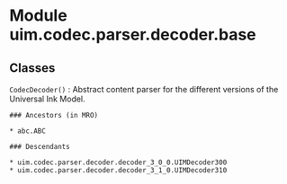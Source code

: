Module uim.codec.parser.decoder.base
====================================

Classes
-------

`CodecDecoder()`
:   Abstract content parser for the different versions of the Universal Ink Model.

    ### Ancestors (in MRO)

    * abc.ABC

    ### Descendants

    * uim.codec.parser.decoder.decoder_3_0_0.UIMDecoder300
    * uim.codec.parser.decoder.decoder_3_1_0.UIMDecoder310